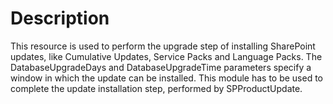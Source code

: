 # Description

This resource is used to perform the upgrade step of installing SharePoint
updates, like Cumulative Updates, Service Packs and Language Packs. The
DatabaseUpgradeDays and DatabaseUpgradeTime parameters specify a window in
which the update can be installed. This module has to be used to complete the
update installation step, performed by SPProductUpdate.
